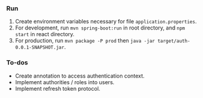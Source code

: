### Run

1. Create environment variables necessary for file `application.properties`.
2. For development, run `mvn spring-boot:run` in root directory, and `npm start` in react directory.
3. For production, run `mvn package -P prod` then `java -jar target/auth-0.0.1-SNAPSHOT.jar`.



### To-dos
- Create annotation to access authentication context.
- Implement authorities / roles into users.
- Implement refresh token protocol.